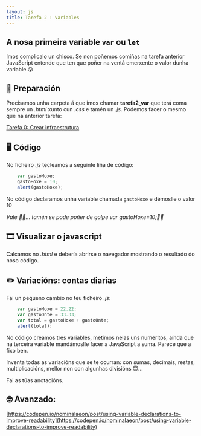 ```yaml
---
layout: js
title: Tarefa 2 : Variables
---
```


## A nosa primeira variable `var` ou `let`

Imos complicalo un chisco. Se non poñemos comiñas na tarefa anterior JavaScript entende que ten que poñer na ventá emerxente o valor dunha variable.😰

## 🧺 Preparación

Precisamos unha carpeta á que imos chamar **tarefa2_var** que terá coma sempre un *.html* xunto cun *.css* e tamén un *.js.* Podemos facer o mesmo que na anterior tarefa:

[ Tarefa 0: Crear infraestrutura](./t0.md)

## 🖥 Código

No ficheiro *.js* tecleamos a seguinte liña de código:

```js
    var gastoHoxe;
    gastoHoxe = 10;
    alert(gastoHoxe);
```

No código declaramos unha variable chamada `gastoHoxe` e démoslle o valor 10

*Vale 👍🏽... tamén se pode poñer de golpe var gastoHoxe=10;👍🏽*

## 🎞 Visualizar o javascript

Calcamos no *.html* e debería abrirse o navegador mostrando o resultado do noso código.

## ✏️ Variacións: contas diarias

Fai un pequeno cambio no teu ficheiro *.js*:

```js
    var gastoHoxe = 22.22;
    var gastoOnte = 33.33;
    var total = gastoHoxe + gastoOnte;
    alert(total);
```

No código creamos tres variables, metimos nelas uns numeritos, aínda que na terceira variable mandámoslle facer a JavaScript a suma. Parece que a fixo ben. 

Inventa todas as variacións que se te ocurran: con sumas, decimais, restas, multiplicacións, mellor non con algunhas divisións 😇... 

Fai as túas anotacións.

## 🤓 Avanzado:

[https://codepen.io/nominalaeon/post/using-variable-declarations-to-improve-readability](https://codepen.io/nominalaeon/post/using-variable-declarations-to-improve-readability)
